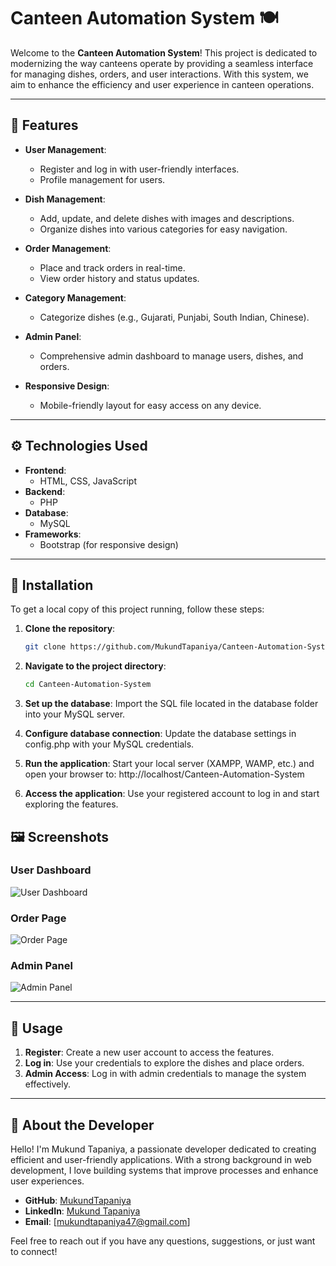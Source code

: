 # Canteen Automation System 🍽️

Welcome to the **Canteen Automation System**! This project is dedicated to modernizing the way canteens operate by providing a seamless interface for managing dishes, orders, and user interactions. With this system, we aim to enhance the efficiency and user experience in canteen operations.

---

## 🌟 Features

- **User Management**: 
  - Register and log in with user-friendly interfaces.
  - Profile management for users.

- **Dish Management**:
  - Add, update, and delete dishes with images and descriptions.
  - Organize dishes into various categories for easy navigation.

- **Order Management**:
  - Place and track orders in real-time.
  - View order history and status updates.

- **Category Management**:
  - Categorize dishes (e.g., Gujarati, Punjabi, South Indian, Chinese).
  
- **Admin Panel**:
  - Comprehensive admin dashboard to manage users, dishes, and orders.
  
- **Responsive Design**:
  - Mobile-friendly layout for easy access on any device.

---

## ⚙️ Technologies Used

- **Frontend**: 
  - HTML, CSS, JavaScript
- **Backend**: 
  - PHP
- **Database**: 
  - MySQL
- **Frameworks**: 
  - Bootstrap (for responsive design)

---

## 🚀 Installation

To get a local copy of this project running, follow these steps:

1. **Clone the repository**:
   ```bash
   git clone https://github.com/MukundTapaniya/Canteen-Automation-System.git

2. **Navigate to the project directory**:
   ```bash
   cd Canteen-Automation-System
   
3. **Set up the database**:
Import the SQL file located in the database folder into your MySQL server.

4. **Configure database connection**:
Update the database settings in config.php with your MySQL credentials.

5. **Run the application**:
Start your local server (XAMPP, WAMP, etc.) and open your browser to:
  http://localhost/Canteen-Automation-System

6. **Access the application**:
Use your registered account to log in and start exploring the features.

## 🖼️ Screenshots

### User Dashboard
![User Dashboard](https://github.com/user-attachments/assets/568e7a56-bb05-4222-af91-e5fbc5ba95c2)

### Order Page
![Order Page](https://github.com/user-attachments/assets/b2580348-f8c3-486d-acdd-87b0733bffa2)


### Admin Panel
![Admin Panel](https://github.com/user-attachments/assets/c3a0adc8-e7d8-4628-b2be-611660b83e4f)


---

## 📖 Usage

1. **Register**: Create a new user account to access the features.
2. **Log in**: Use your credentials to explore the dishes and place orders.
3. **Admin Access**: Log in with admin credentials to manage the system effectively.

---

## 👤 About the Developer

Hello! I'm Mukund Tapaniya, a passionate developer dedicated to creating efficient and user-friendly applications. With a strong background in web development, I love building systems that improve processes and enhance user experiences.

- **GitHub**: [MukundTapaniya](https://github.com/MukundTapaniya)
- **LinkedIn**: [Mukund Tapaniya](https://in.linkedin.com/in/mukund-tapaniya-296a63250)
- **Email**: [mukundtapaniya47@gmail.com]

Feel free to reach out if you have any questions, suggestions, or just want to connect!

